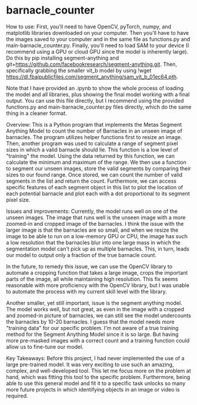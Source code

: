 # barnacle_counter
How to use:
First, you'll need to have OpenCV, pyTorch, numpy, and matplotlib libraries downloaded on your computer. Then you'll have to have the images saved to your computer and in the same file as functions.py and main-barnacle_counter.py. Finally, you'll need to load SAM to your device (I recommend using a GPU or cloud GPU since the model is inherently large). Do this by pip installing segment-anything and git+https://github.com/facebookresearch/segment-anything.git. Then, specifically grabbing the smaller vit_b model by using !wget https://dl.fbaipublicfiles.com/segment_anything/sam_vit_b_01ec64.pth. 

Note that I have provided an .ipynb to show the whole process of loading the model and all libraries, plus showing the final model working with a final output. You can use this file directly, but I recommend using the provided functions.py and main-barnacle_counter.py files directly, which do the same thing in a cleaner format.  

Overview:
This is a Python program that implements the Metas Segment Anything Model to count the number of Barnacles in an unseen image of barnacles. The program utilizes helper functions first to resize an image. Then, another program was used to calculate a range of segment pixel sizes in which a valid barnacle should lie. This function is a low level of "training" the model. Using the data returned by this function, we can calculate the minimum and maximum of the range. We then use a function to segment our unseen images, store the valid segments by comparing their sizes to our found range. Once stored, we can count the number of valid segments in the list and return the count. Furthermore, we can access specific features of each segment object in this list to plot the location of each potential barnacle and plot each with a dot proportional to its segment pixel size. 

Issues and improvements: 
Currently, the model runs well on one of the unseen images. The image that runs well is the unseen image with a more zoomed-in and cropped image of the barnacles. I think the issue with the larger image is that the barnacles are so small, and when we resize the image to be able to run on a low-memory GPU or CPU, the image has such a low resolution that the barnacles blur into one large mass in which the segmentation model can't pick up as multiple barnacles. This, in turn, leads our model to output only a fraction of the true barnacle count.

In the future, to remedy this issue, we can use the OpenCV library to automate a cropping function that takes a large image, crops the important parts of the image, all while maintaining high resolution. This fix seems reasonable with more proficiency with the OpenCV library, but I was unable to automate the process with my current skill level with the library. 

Another smaller, yet still important, issue is the segment anything model. The model works well, but not great, as even in the image with a cropped and zoomed-in picture of barnacles, we can still see the model undercounts the barnacles by 10-20 barnacles. I guess that the model needs more "training data" for our specific problem. I'm not aware of a true training method for the Segment Anything Model since it is so large. But having more pre-masked images with a correct count and a training function could allow us to fine-tune our model.  

Key Takeaways:
Before this project, I had never implemented the use of a large pre-trained model. It was very exciting to use such an amazing, complex, and well-developed tool. This let me focus more on the problem at hand, which was fitting this tool to the specific problem. Furthermore, being able to use this general model and fit it to a specific task unlocks so many more future projects in which identifying objects in an image or video is required. 
